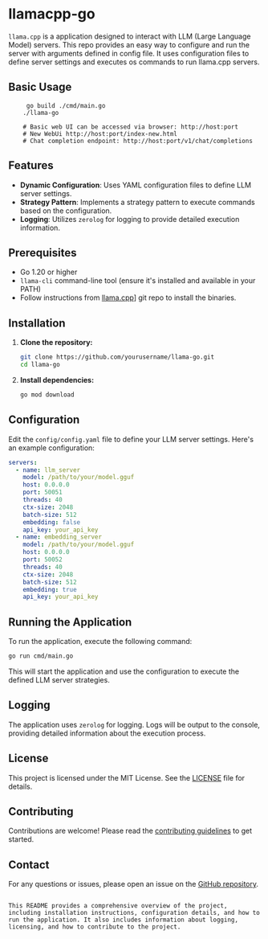 # llamacpp-go

`llama.cpp` is a application designed to interact with LLM (Large Language Model) servers. This repo provides an easy way to configure and run the server with arguments defined in config file. It uses configuration files to define server settings and executes os commands to run llama.cpp servers.

## Basic Usage
```
     go build ./cmd/main.go
    ./llama-go

    # Basic web UI can be accessed via browser: http://host:port
    # New WebUi http://host:port/index-new.html
    # Chat completion endpoint: http://host:port/v1/chat/completions
```

## Features

- **Dynamic Configuration**: Uses YAML configuration files to define LLM server settings.
- **Strategy Pattern**: Implements a strategy pattern to execute commands based on the configuration.
- **Logging**: Utilizes `zerolog` for logging to provide detailed execution information.

## Prerequisites

- Go 1.20 or higher
- `llama-cli` command-line tool (ensure it's installed and available in your PATH)
- Follow instructions from [llama.cpp](https://github.com/ggerganov/llama.cpp)] git repo to install the binaries.

## Installation

1. **Clone the repository:**

   ```sh
   git clone https://github.com/yourusername/llama-go.git
   cd llama-go
   ```

2. **Install dependencies:**

   ```sh
   go mod download
   ```

## Configuration

Edit the `config/config.yaml` file to define your LLM server settings. Here's an example configuration:

```yaml
servers:
  - name: llm_server
    model: /path/to/your/model.gguf
    host: 0.0.0.0
    port: 50051
    threads: 40
    ctx-size: 2048
    batch-size: 512
    embedding: false
    api_key: your_api_key
  - name: embedding_server
    model: /path/to/your/model.gguf
    host: 0.0.0.0
    port: 50052
    threads: 40
    ctx-size: 2048
    batch-size: 512
    embedding: true
    api_key: your_api_key
```

## Running the Application

To run the application, execute the following command:

```sh
go run cmd/main.go
```

This will start the application and use the configuration to execute the defined LLM server strategies.

## Logging

The application uses `zerolog` for logging. Logs will be output to the console, providing detailed information about the execution process.

## License

This project is licensed under the MIT License. See the [LICENSE](LICENSE) file for details.

## Contributing

Contributions are welcome! Please read the [contributing guidelines](CONTRIBUTING.md) to get started.

## Contact

For any questions or issues, please open an issue on the [GitHub repository](https://github.com/yourusername/llama-go/issues).

```

This README provides a comprehensive overview of the project, including installation instructions, configuration details, and how to run the application. It also includes information about logging, licensing, and how to contribute to the project.
